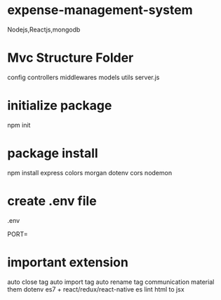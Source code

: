 # expense-management-system
Nodejs,Reactjs,mongodb

# Mvc Structure Folder
config
controllers
middlewares
models
utils
server.js

# initialize package
npm init

# package install

npm install express colors morgan dotenv cors nodemon

# create .env file
.env

PORT=

# important extension
auto close tag
auto import tag
auto rename tag
communication material them
dotenv
es7 + react/redux/react-native
es lint
html to jsx


